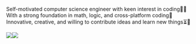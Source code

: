 Self-motivated computer science engineer with keen interest in coding✌🏼 
With a strong foundation in math, logic, and cross-platform coding🎯
Innovative, creative, and willing to contribute ideas and learn new things⏳📌

<img src="https://img.shields.io/badge/C%2B%2B-00599C?style=for-the-badge&logo=c%2B%2B&logoColor=white "/><img src="https://img.shields.io/badge/React-20232A?style=for-the-badge&logo=react&logoColor=61DAFB"/>



<!---
Masterroy1210/Masterroy1210 is a ✨ special ✨ repository because its `README.md`
(this file) appears on your GitHub profile.
You can click the Preview link to take a look at your changes.
--->
